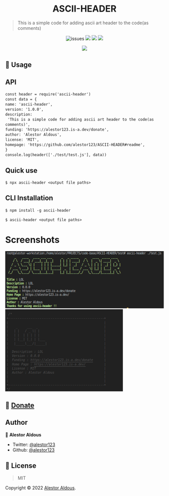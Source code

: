<h1 align=center>ASCII-HEADER</h1>

> This is a simple code for adding ascii art header to the code(as comments)

<p align=center>
<img src="https://img.shields.io/github/license/alestor123/ASCII-HEADER" alt=issues >
<a href="https://github.com/alestor123/ASCII-HEADER/issues">
<img src="https://img.shields.io/github/issues-raw/alestor123/ASCII-HEADER"></a>
<img src="https://github.com/alestor123/ASCII-HEADER/actions/workflows/main.yml/badge.svg?branch=master">
<a href="https://www.npmjs.com/package/ascii-header"><img src="https://img.shields.io/npm/v/ascii-header"></a>
</p>
<p align=center>
<a href="https://npmjs.org/package/ascii-header">
<img src="https://nodei.co/npm/ascii-header.png"></a>
</p>

## 🚀 Usage

## API

```
const header = require('ascii-header')
const data = { 
name: 'ascii-header',
version: '1.0.0',
description:
 'This is a simple code for adding ascii art header to the code(as comments)',
funding: 'https://alestor123.is-a.dev/donate',
author: 'Alestor Aldous',
license: 'MIT',
homepage: 'https://github.com/alestor123/ASCII-HEADER#readme',
}
console.log(header(['./test/test.js'], data))
```

## Quick use
```
$ npx ascii-header <output file paths>
```
## CLI Installation
```
$ npm install -g ascii-header
```
```
$ ascii-header <output file paths>
```
# Screenshots    

![shot](./demo/shots/ascii-header.png)
![shot](./demo/shots/ascii-header1.png)



## 💖 [Donate](https://alestor123.is-a.dev/donate)



## Author

👤 **Alestor Aldous**

- Twitter: [@alestor123](https://twitter.com/alestor123)
- Github: [@alestor123](https://github.com/alestor123)


## 📝 License
> MIT

Copyright © 2022 [Alestor Aldous](https://github.com/alestor123).<br />